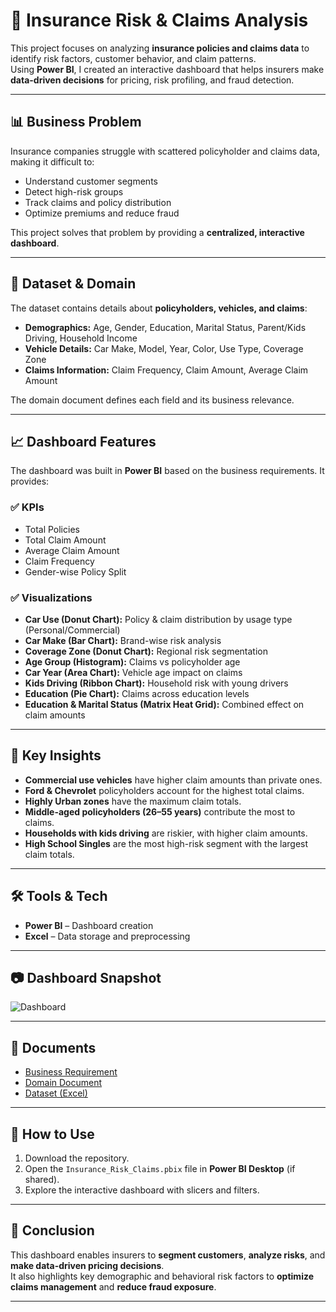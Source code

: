 # 🚗 Insurance Risk & Claims Analysis

This project focuses on analyzing **insurance policies and claims data** to identify risk factors, customer behavior, and claim patterns.  
Using **Power BI**, I created an interactive dashboard that helps insurers make **data-driven decisions** for pricing, risk profiling, and fraud detection.

---

## 📊 Business Problem
Insurance companies struggle with scattered policyholder and claims data, making it difficult to:
- Understand customer segments  
- Detect high-risk groups  
- Track claims and policy distribution  
- Optimize premiums and reduce fraud  

This project solves that problem by providing a **centralized, interactive dashboard**.

---

## 📂 Dataset & Domain
The dataset contains details about **policyholders, vehicles, and claims**:

- **Demographics:** Age, Gender, Education, Marital Status, Parent/Kids Driving, Household Income  
- **Vehicle Details:** Car Make, Model, Year, Color, Use Type, Coverage Zone  
- **Claims Information:** Claim Frequency, Claim Amount, Average Claim Amount  

The domain document defines each field and its business relevance.

---

## 📈 Dashboard Features
The dashboard was built in **Power BI** based on the business requirements. It provides:

### ✅ KPIs
- Total Policies  
- Total Claim Amount  
- Average Claim Amount  
- Claim Frequency  
- Gender-wise Policy Split  

### ✅ Visualizations
- **Car Use (Donut Chart):** Policy & claim distribution by usage type (Personal/Commercial)  
- **Car Make (Bar Chart):** Brand-wise risk analysis  
- **Coverage Zone (Donut Chart):** Regional risk segmentation  
- **Age Group (Histogram):** Claims vs policyholder age  
- **Car Year (Area Chart):** Vehicle age impact on claims  
- **Kids Driving (Ribbon Chart):** Household risk with young drivers  
- **Education (Pie Chart):** Claims across education levels  
- **Education & Marital Status (Matrix Heat Grid):** Combined effect on claim amounts  

---

## 🔑 Key Insights
- **Commercial use vehicles** have higher claim amounts than private ones.  
- **Ford & Chevrolet** policyholders account for the highest total claims.  
- **Highly Urban zones** have the maximum claim totals.  
- **Middle-aged policyholders (26–55 years)** contribute the most to claims.  
- **Households with kids driving** are riskier, with higher claim amounts.  
- **High School Singles** are the most high-risk segment with the largest claim totals.  

---

## 🛠️ Tools & Tech
- **Power BI** – Dashboard creation  
- **Excel** – Data storage and preprocessing  

---

## 📷 Dashboard Snapshot
![Dashboard]([./Dashboard%20Snapshot.png](https://github.com/Ayush647646/Insurance_risk_and_claims_analysis/blob/main/Snapshot%20of%20Dashboard.png))

---

## 📑 Documents
- [Business Requirement](./Business%20Requirement.pdf)  
- [Domain Document](./Domain%20Document.pdf)  
- [Dataset (Excel)](./insurance_policies_data.xlsx)  

---

## 🚀 How to Use
1. Download the repository.  
2. Open the `Insurance_Risk_Claims.pbix` file in **Power BI Desktop** (if shared).  
3. Explore the interactive dashboard with slicers and filters.  

---

## 📌 Conclusion
This dashboard enables insurers to **segment customers**, **analyze risks**, and **make data-driven pricing decisions**.  
It also highlights key demographic and behavioral risk factors to **optimize claims management** and **reduce fraud exposure**.

---
